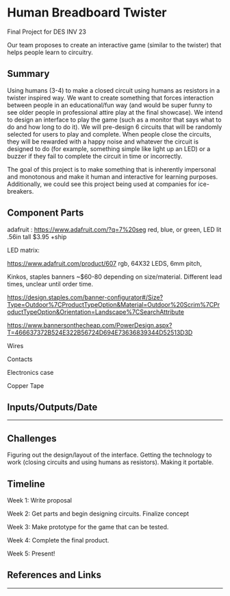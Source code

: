 # Human Breadboard Twister
Final Project for DES INV 23

Our team proposes to create an interactive game (similar to the twister) that helps people learn to circuitry.

## Summary

Using humans (3-4) to make a closed circuit using humans as resistors in a twister inspired way. We want to create something that forces interaction between people in an educational/fun way (and would be super funny to see older people in professional attire play at the final showcase). We intend to design an interface to play the game (such as a monitor that says what to do and how long to do it). We will pre-design 6 circuits that will be randomly selected for users to play and complete. When people close the circuits, they will be rewarded with a happy noise and whatever the circuit is designed to do (for example, something simple like light up an LED) or a buzzer if they fail to complete the circuit in time or incorrectly.
 
The goal of this project is to make something that is inherently impersonal and monotonous and make it human and interactive for learning purposes. Additionally, we could see this project being used at companies for ice-breakers.

## Component Parts

adafruit :
https://www.adafruit.com/?q=7%20seg red, blue, or green, LED lit .56in tall $3.95 +ship

LED matrix:

https://www.adafruit.com/product/607 rgb, 64X32 LEDS, 6mm pitch,

Kinkos, staples banners ~$60-80 depending on size/material. Different lead times, unclear until order time.

https://design.staples.com/banner-configurator#/Size?Type=Outdoor%7CProductTypeOption&Material=Outdoor%20Scrim%7CProductTypeOption&Orientation=Landscape%7CSearchAttribute

https://www.bannersonthecheap.com/PowerDesign.aspx?T=466637372B524E322B56724D694E73636839344D52513D3D

Wires

Contacts

Electronics case

Copper Tape


## Inputs/Outputs/Date

-----

## Challenges

Figuring out the design/layout of the interface. Getting the technology to work (closing circuits and using humans as resistors). Making it portable.

## Timeline

Week 1: Write proposal

Week 2: Get parts and begin designing circuits. Finalize concept

Week 3: Make prototype for the game that can be tested.

Week 4: Complete the final product.

Week 5: Present!

## References and Links

-----
